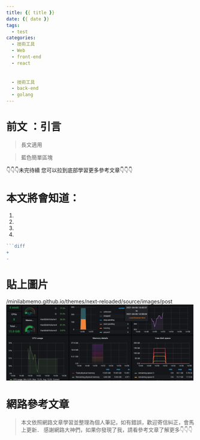 ```yaml
---
title: {{ title }}
date: {{ date }}
tags:
  - test
categories:
  - 技術工具
  - Web
  - front-end
  - react


  - 技術工具
  - back-end
  - golang
---
```



# 前文 ：引言

 <blockquote class="blockquote-center">
 長文適用</blockquote>

>藍色簡單區塊 

👇👇👇未完待續 您可以拉到底部學習更多參考文章👇👇👇


# 本文將會知道：
  1. 
  2. 
  3. 
  4. 

<!--more-->

```go  terminal https://minilabmemo.github.io/ 完整程式碼
```diff
+
-
```

# 貼上圖片
/minilabmemo.github.io/themes/next-reloaded/source/images/post
<img src="/images/post/grafanaWin.png" width="500px"/>


# 網路參考文章
>本文依照網路文章學習並整理為個人筆記，如有錯誤，歡迎寄信糾正，會馬上更新．
感謝網路大神們，如果你發現了我，請看參考文章了解更多👇👇👇